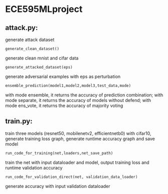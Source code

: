 # ECE595MLproject
## attack.py:
generate attack dataset
```
generate_clean_dataset()
```
generate clean mnist and cifar data
```
generate_attacked_dataset(eps)
```
generate adversarial examples with eps as perturbation
```
ensemble_prediction(model1,model2,model3,test_data,mode)
```
with mode ensemble, it returns the accuracy of prediction combination; 
with mode separate, it returns the accuracy of models without defend; 
with mode ens_vote, it returns the accuracy of majority voting
## train.py: 
train three models (resnet50, mobilenetv2, efficientnetb0) with cifar10, generate training loss graph, generate runtime accuracy graph and save model
```
run_code_for_training(net,loaders,net_save_path)  
```
train the net with input dataloader and model, output training loss and runtime validation accuracy
```
run_code_for_validation_direct(net, validation_data_loader)
```
generate accuracy with input validation dataloader
